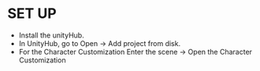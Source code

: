 # SET UP #

* Install the unityHub.
* In UnityHub, go to Open -> Add project from disk.
* For the Character Customization Enter the scene -> Open the Character Customization




